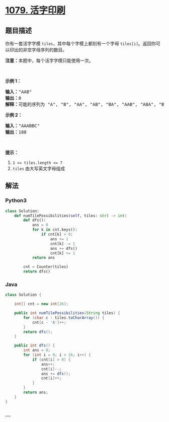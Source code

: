# [1079. 活字印刷](https://leetcode-cn.com/problems/letter-tile-possibilities)



## 题目描述

<!-- 这里写题目描述 -->

<p>你有一套活字字模&nbsp;<code>tiles</code>，其中每个字模上都刻有一个字母&nbsp;<code>tiles[i]</code>。返回你可以印出的非空字母序列的数目。</p>

<p><strong>注意：</strong>本题中，每个活字字模只能使用一次。</p>

<p>&nbsp;</p>

<p><strong>示例 1：</strong></p>

<pre><strong>输入：</strong>&quot;AAB&quot;
<strong>输出：</strong>8
<strong>解释：</strong>可能的序列为 &quot;A&quot;, &quot;B&quot;, &quot;AA&quot;, &quot;AB&quot;, &quot;BA&quot;, &quot;AAB&quot;, &quot;ABA&quot;, &quot;BAA&quot;。
</pre>

<p><strong>示例 2：</strong></p>

<pre><strong>输入：</strong>&quot;AAABBC&quot;
<strong>输出：</strong>188
</pre>

<p>&nbsp;</p>

<p><strong>提示：</strong></p>

<ol>
	<li><code>1 &lt;= tiles.length &lt;= 7</code></li>
	<li><code>tiles</code> 由大写英文字母组成</li>
</ol>


## 解法

<!-- 这里可写通用的实现逻辑 -->

<!-- tabs:start -->

### **Python3**

<!-- 这里可写当前语言的特殊实现逻辑 -->

```python
class Solution:
    def numTilePossibilities(self, tiles: str) -> int:
        def dfs():
            ans = 0
            for k in cnt.keys():
                if cnt[k] > 0:
                    ans += 1
                    cnt[k] -= 1
                    ans += dfs()
                    cnt[k] += 1
            return ans

        cnt = Counter(tiles)
        return dfs()
```

### **Java**

<!-- 这里可写当前语言的特殊实现逻辑 -->

```java
class Solution {

    int[] cnt = new int[26];

    public int numTilePossibilities(String tiles) {
        for (char c : tiles.toCharArray()) {
            cnt[c - 'A']++;
        }        
        return dfs();
    }

    public int dfs() {
        int ans = 0;
        for (int i = 0; i < 26; i++) {
            if (cnt[i] > 0) {
                ans++;
                cnt[i]--;
                ans += dfs();
                cnt[i]++;
            }
        }
        return ans;
    }
}
```

### **...**

```

```

<!-- tabs:end -->
